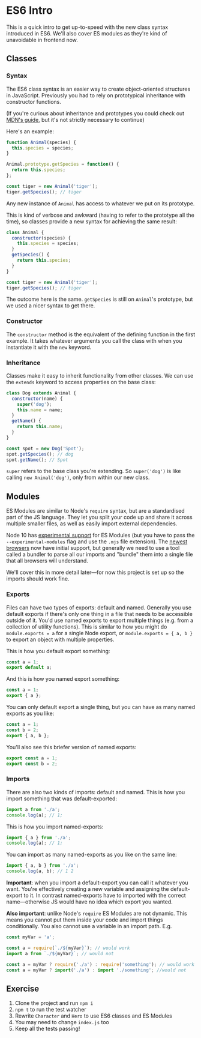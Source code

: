 # ES6 Intro

This is a quick intro to get up-to-speed with the new class syntax introduced in ES6. We'll also cover ES modules as they're kind of unavoidable in frontend now.

## Classes

### Syntax

The ES6 class syntax is an easier way to create object-oriented structures in JavaScript. Previously you had to rely on prototypical inheritance with constructor functions.

(If you're curious about inheritance and prototypes you could check out [MDN's guide](https://developer.mozilla.org/en-US/docs/Web/JavaScript/Inheritance_and_the_prototype_chain), but it's not strictly necessary to continue)

Here's an example:

```js
function Animal(species) {
  this.species = species;
}

Animal.prototype.getSpecies = function() {
  return this.species;
};

const tiger = new Animal('tiger');
tiger.getSpecies(); // tiger
```

Any new instance of `Animal` has access to whatever we put on its prototype.

This is kind of verbose and awkward (having to refer to the prototype all the time), so classes provide a new syntax for achieving the same result:

```js
class Animal {
  constructor(species) {
    this.species = species;
  }
  getSpecies() {
    return this.species;
  }
}

const tiger = new Animal('tiger');
tiger.getSpecies(); // tiger
```

The outcome here is the same. `getSpecies` is still on `Animal`'s prototype, but we used a nicer syntax to get there.

### Constructor

The `constructor` method is the equivalent of the defining function in the first example. It takes whatever arguments you call the class with when you instantiate it with the `new` keyword.

### Inheritance

Classes make it easy to inherit functionality from other classes. We can use the `extends` keyword to access properties on the base class:

```js
class Dog extends Animal {
  constructor(name) {
    super('dog');
    this.name = name;
  }
  getName() {
    return this.name;
  }
}

const spot = new Dog('Spot');
spot.getSpecies(); // dog
spot.getName(); // Spot
```

`super` refers to the base class you're extending. So `super('dog')` is like calling `new Animal('dog')`, only from within our new class.

## Modules

ES Modules are similar to Node's `require` syntax, but are a standardised part of the JS language. They let you split your code up and share it across multiple smaller files, as well as easily import external dependencies.

Node 10 has [experimental support](https://nodejs.org/dist/latest-v10.x/docs/api/esm.html) for ES Modules (but you have to pass the `--experimental-modules` flag and use the `.mjs` file extension). The [newest browsers](https://caniuse.com/#search=modules) now have initial support, but generally we need to use a tool called a bundler to parse all our imports and "bundle" them into a single file that all browsers will understand.

We'll cover this in more detail later—for now this project is set up so the imports should work fine.

### Exports

Files can have two types of exports: default and named. Generally you use default exports if there's only one thing in a file that needs to be accessible outside of it. You'd use named exports to export multiple things (e.g. from a collection of utility functions). This is similar to how you might do `module.exports = a` for a single Node export, or `module.exports = { a, b }` to export an object with multiple properties.

This is how you default export something:

```js
const a = 1;
export default a;
```

And this is how you named export something:

```js
const a = 1;
export { a };
```

You can only default export a single thing, but you can have as many named exports as you like:

```js
const a = 1;
const b = 2;
export { a, b };
```

You'll also see this briefer version of named exports:

```js
export const a = 1;
export const b = 2;
```

### Imports

There are also two kinds of imports: default and named. This is how you import something that was default-exported:

```js
import a from './a';
console.log(a); // 1;
```

This is how you import named-exports:

```js
import { a } from './a';
console.log(a); // 1;
```

You can import as many named-exports as you like on the same line:

```js
import { a, b } from './a';
console.log(a, b); // 1 2
```

**Important**: when you import a default-export you can call it whatever you want. You're effectively creating a new variable and assigning the default-export to it. In contrast named-exports have to imported with the correct name—otherwise JS would have no idea which export you wanted.

**Also important**: unlike Node's `require` ES Modules are not dynamic. This means you cannot put them inside your code and import things conditionally. You also cannot use a variable in an import path. E.g.

```js
const myVar = 'a';

const a = require(`./${myVar}`); // would work
import a from `./${myVar}`; // would not

const a = myVar ? require('./a') : require('something'); // would work
const a = myVar ? import('./a') : import './something'; //would not
```

## Exercise

1.  Clone the project and run `npm i`
1.  `npm t` to run the test watcher
1.  Rewrite `Character` and `Hero` to use ES6 classes and ES Modules
1. You may need to change `index.js` too
1.  Keep all the tests passing!
